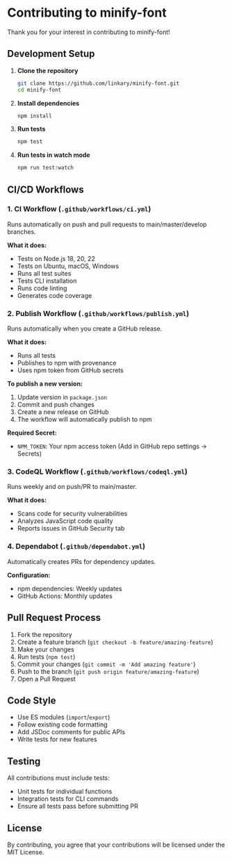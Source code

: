 # Contributing to minify-font

Thank you for your interest in contributing to minify-font!

## Development Setup

1. **Clone the repository**

   ```bash
   git clone https://github.com/linkary/minify-font.git
   cd minify-font
   ```

2. **Install dependencies**

   ```bash
   npm install
   ```

3. **Run tests**

   ```bash
   npm test
   ```

4. **Run tests in watch mode**
   ```bash
   npm run test:watch
   ```

## CI/CD Workflows

### 1. **CI Workflow** (`.github/workflows/ci.yml`)

Runs automatically on push and pull requests to main/master/develop branches.

**What it does:**

- Tests on Node.js 18, 20, 22
- Tests on Ubuntu, macOS, Windows
- Runs all test suites
- Tests CLI installation
- Runs code linting
- Generates code coverage

### 2. **Publish Workflow** (`.github/workflows/publish.yml`)

Runs automatically when you create a GitHub release.

**What it does:**

- Runs all tests
- Publishes to npm with provenance
- Uses npm token from GitHub secrets

**To publish a new version:**

1. Update version in `package.json`
2. Commit and push changes
3. Create a new release on GitHub
4. The workflow will automatically publish to npm

**Required Secret:**

- `NPM_TOKEN`: Your npm access token (Add in GitHub repo settings → Secrets)

### 3. **CodeQL Workflow** (`.github/workflows/codeql.yml`)

Runs weekly and on push/PR to main/master.

**What it does:**

- Scans code for security vulnerabilities
- Analyzes JavaScript code quality
- Reports issues in GitHub Security tab

### 4. **Dependabot** (`.github/dependabot.yml`)

Automatically creates PRs for dependency updates.

**Configuration:**

- npm dependencies: Weekly updates
- GitHub Actions: Monthly updates

## Pull Request Process

1. Fork the repository
2. Create a feature branch (`git checkout -b feature/amazing-feature`)
3. Make your changes
4. Run tests (`npm test`)
5. Commit your changes (`git commit -m 'Add amazing feature'`)
6. Push to the branch (`git push origin feature/amazing-feature`)
7. Open a Pull Request

## Code Style

- Use ES modules (`import`/`export`)
- Follow existing code formatting
- Add JSDoc comments for public APIs
- Write tests for new features

## Testing

All contributions must include tests:

- Unit tests for individual functions
- Integration tests for CLI commands
- Ensure all tests pass before submitting PR

## License

By contributing, you agree that your contributions will be licensed under the MIT License.
